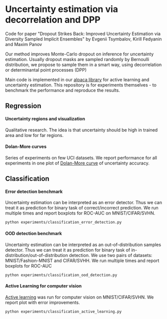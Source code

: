 # Uncertainty estimation via decorrelation and DPP

Code for paper "Dropout Strikes Back: Improved Uncertainty Estimation via Diversity Sampled Implicit Ensembles" by Evgenii Tsymbalov, Kirill Fedyanin and Maxim Panov 

 Our method improves Monte-Carlo dropout on inference for uncertainty estimation. Usually dropout masks are sampled randomly by Bernoulli distribution, we propose to sample them in a smart way, using decorrelation or determinantal point processes (DPP)

Main code is implemented in our [alpaca library](https://github.com/stat-ml/alpaca) for active learning and uncertainty estimation. This repository is for experiments themselves - to benchmark the performance and reproduce the results.

## Regression
#### Uncertainty regions and visualization 
Qualitative research. The idea is that uncertainty should be high in trained area and low for far regions.


#### Dolan-More curves
Series of experiments on few UCI datasets. We report performance for all experiments in one plot of [Dolan-More curve](https://abelsiqueira.github.io/blog/introduction-to-performance-profile/) of uncertainty accuracy.


## Classification
#### Error detection benchmark
Uncertainty estimation can be interpreted as an error detector. Thus we can treat it as prediction for binary task of correct/incorrect prediction. We run multiple times and report boxplots for ROC-AUC on MNIST/CIFAR/SVHN.
```
python experiments/classification_error_detection.py
```
#### OOD detection benchmark
Uncertainty estimation can be interpreted as an out-of-distribution samples detector. Thus we can treat it as prediction for binary task of in-distribution/out-of-distribution detection. We use two pairs of datasets: MNIST/Fashion-MNIST and CIFAR/SVHH. We run multiple times and report boxplots for ROC-AUC
```
python experiments/classification_ood_detection.py
```
#### Active Learning for computer vision
[Active learning](https://en.wikipedia.org/wiki/Active_learning_(machine_learning)) was run for computer vision on MNIST/CIFAR/SVHN. We report plot with error improvements.
```
python experiments/classification_active_learning.py
```
